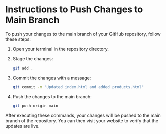 # Instructions to Push Changes to Main Branch

To push your changes to the main branch of your GitHub repository, follow these steps:

1. Open your terminal in the repository directory.

2. Stage the changes:
   ```bash
   git add .
   ```

3. Commit the changes with a message:
   ```bash
   git commit -m "Updated index.html and added products.html"
   ```

4. Push the changes to the main branch:
   ```bash
   git push origin main
   ```

After executing these commands, your changes will be pushed to the main branch of the repository. You can then visit your website to verify that the updates are live.
